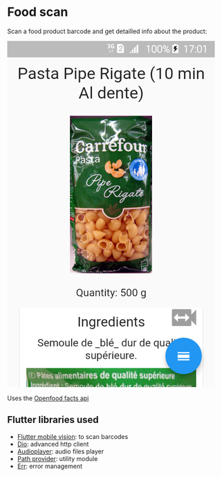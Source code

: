 # Food scan

Scan a food product barcode and get detailled info about the product:

![Screenshot](screenshot.png)

Uses the [Openfood facts api](http://openfoodfacts.com/)

## Flutter libraries used

- [Flutter mobile vision](https://github.com/edufolly/flutter_mobile_vision): to scan barcodes
- [Dio](https://github.com/flutterchina/dio): advanced http client
- [Audioplayer](https://github.com/rxlabz/audioplayer): audio files player
- [Path provider](https://github.com/flutter/plugins/tree/master/packages/path_provider): utility module
- [Err](https://github.com/synw/err): error management